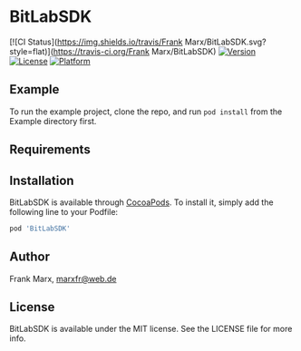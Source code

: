 # BitLabSDK

[![CI Status](https://img.shields.io/travis/Frank Marx/BitLabSDK.svg?style=flat)](https://travis-ci.org/Frank Marx/BitLabSDK)
[![Version](https://img.shields.io/cocoapods/v/BitLabSDK.svg?style=flat)](https://cocoapods.org/pods/BitLabSDK)
[![License](https://img.shields.io/cocoapods/l/BitLabSDK.svg?style=flat)](https://cocoapods.org/pods/BitLabSDK)
[![Platform](https://img.shields.io/cocoapods/p/BitLabSDK.svg?style=flat)](https://cocoapods.org/pods/BitLabSDK)

## Example

To run the example project, clone the repo, and run `pod install` from the Example directory first.

## Requirements

## Installation

BitLabSDK is available through [CocoaPods](https://cocoapods.org). To install
it, simply add the following line to your Podfile:

```ruby
pod 'BitLabSDK'
```

## Author

Frank Marx, marxfr@web.de

## License

BitLabSDK is available under the MIT license. See the LICENSE file for more info.

